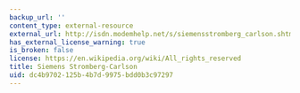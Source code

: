 ```yaml
---
backup_url: ''
content_type: external-resource
external_url: http://isdn.modemhelp.net/s/siemensstromberg_carlson.shtml
has_external_license_warning: true
is_broken: false
license: https://en.wikipedia.org/wiki/All_rights_reserved
title: Siemens Stromberg-Carlson
uid: dc4b9702-125b-4b7d-9975-bdd0b3c97297
---
```

